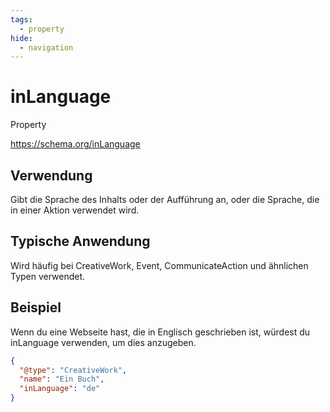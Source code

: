 ```yaml
---
tags:
  - property
hide:
  - navigation
---
```


# inLanguage
Property

https://schema.org/inLanguage


## Verwendung
Gibt die Sprache des Inhalts oder der Aufführung an, oder die Sprache, die in einer Aktion verwendet wird.

## Typische Anwendung
Wird häufig bei CreativeWork, Event, CommunicateAction und ähnlichen Typen verwendet.

## Beispiel
Wenn du eine Webseite hast, die in Englisch geschrieben ist, würdest du inLanguage verwenden, um dies anzugeben.

``` json
{
  "@type": "CreativeWork",
  "name": "Ein Buch",
  "inLanguage": "de"
}
```